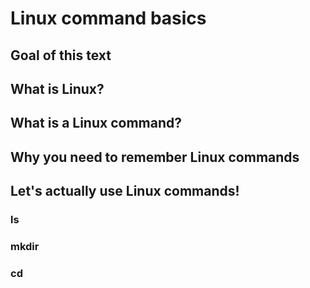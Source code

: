 
# Linux command basics


## Goal of this text


## What is Linux?


## What is a Linux command?


## Why you need to remember Linux commands


## Let's actually use Linux commands!
### ls
### mkdir
### cd